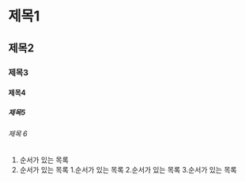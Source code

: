 # 제목1

## 제목2

### 제목3

#### 제목4

##### 제목5

###### 제목 6

1. 순서가 있는 목록
2. 순서가 있는 목록
   1.순서가 있는 목록
   2.순서가 있는 목록
   3.순서가 있는 목록
   
